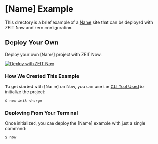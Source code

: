 # [Name] Example

This directory is a brief example of a [Name](site-link) site that can be deployed with ZEIT Now and zero configuration.

## Deploy Your Own

Deploy your own [Name] project with ZEIT Now.

[![Deploy with ZEIT Now](https://vercel.com/button)](https://vercel.com/import/project?template=https://github.com/zeit/now-examples/tree/master/example-directory)

### How We Created This Example

To get started with [Name] on Now, you can use the [CLI Tool Used](CLI-link) to initialize the project:

```shell
$ now init charge
```

### Deploying From Your Terminal

Once initialized, you can deploy the [Name] example with just a single command:

```shell
$ now
```

